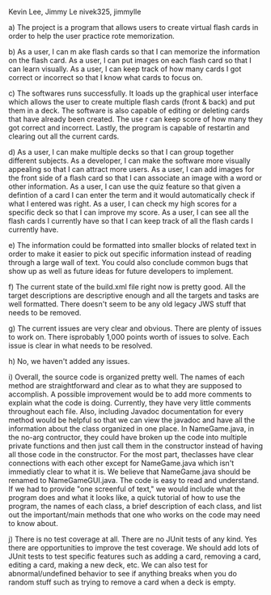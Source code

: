 Kevin Lee, Jimmy Le
nivek325, jimmylle
	  
a)  The project is a program that allows users to create virtual flash cards in order to help the user practice rote memorization.

b)  As a user, I can m ake flash cards so that I can memorize the information on the flash 
    card.
    As a user, I can put images on each flash card so that I can learn visually.
    As a user, I can keep track of how many cards I got correct or incorrect so that I know what cards to focus on.

c)  The softwares runs successfully. It loads up the graphical user interface which allows the 
    user to create multiple flash cards (front & back) and put them in a deck. The software is also  capable of editing or deleting cards that have already been created. The use    r can keep score of how many they got correct and incorrect. Lastly, the program is capable of restartin and clearing out all the current cards.

d)  As a user, I can make multiple decks so that I can group together different subjects.
    As a developer, I can make the software more visually appealing so that I can attract more users.
    As a user, I can add images for the front side of a flash card so that I can associate an image with a word or other information.
    As a user, I can use the quiz feature so that given a defintion of a card I can enter the term and it would automatically check if what I entered was right.
    As a user, I can check my high scores for a specific deck so that I can improve my score.
    As a user, I can see all the flash cards I currently have so that I can keep track of all the flash cards I currently have.

e)  The information could be formatted into smaller blocks of related text in order to make it easier to
    pick out specific information instead of reading through a large wall of text. You could also conclude common bugs that show up as well as future ideas for future developers to implement.

f)  The current state of the build.xml file right now is pretty good. All the target descriptions are descriptive enough and all the targets and tasks are well formatted. There doesn't seem to be any old legacy JWS stuff that needs to be removed.

g)  The current issues are very clear and obvious. There are plenty of issues to work on. There isprobably 1,000 points worth of issues to solve. Each issue is clear in what needs to be resolved.

h)  No, we haven't added any issues.

i)  Overall, the source code is organized pretty well. The names of each method are straightforward and clear as to what they are supposed to accomplish. A possible improvement would be to add more comments to explain what the code is doing. Currently, they have very little comments throughout each file. Also, including Javadoc documentation for every method would be helpful so that we can view the javadoc and have all the information about the class organized in one place. In NameGame.java, in the no-arg contructor, they could have broken up the code into multiple private functions and then just call them in the constructor instead of having all those code in the constructor. For the most part, theclasses have clear connections with each other except for NameGame.java which isn't immediatly clear to what it is. We believe that NameGame.java should be renamed to NameGameGUI.java. The code is easy to read and understand. If we had to provide "one screenful of text," we would include what the program does and what it looks like, a quick tutorial of how to use the program, the names of each class, a brief description of each class, and list out the important/main methods that one who works on the code may need to know about.

j)  There is no test coverage at all. There are no JUnit tests of any kind. Yes there are opportunities to improve the test coverage. We should add lots of JUnit tests to test specific features such as adding a card, removing a card, editing a card, making a new deck, etc. We can also test for abnormal/undefined behavior to see if anything breaks when you do random stuff such as trying to remove a card when a deck is empty.






